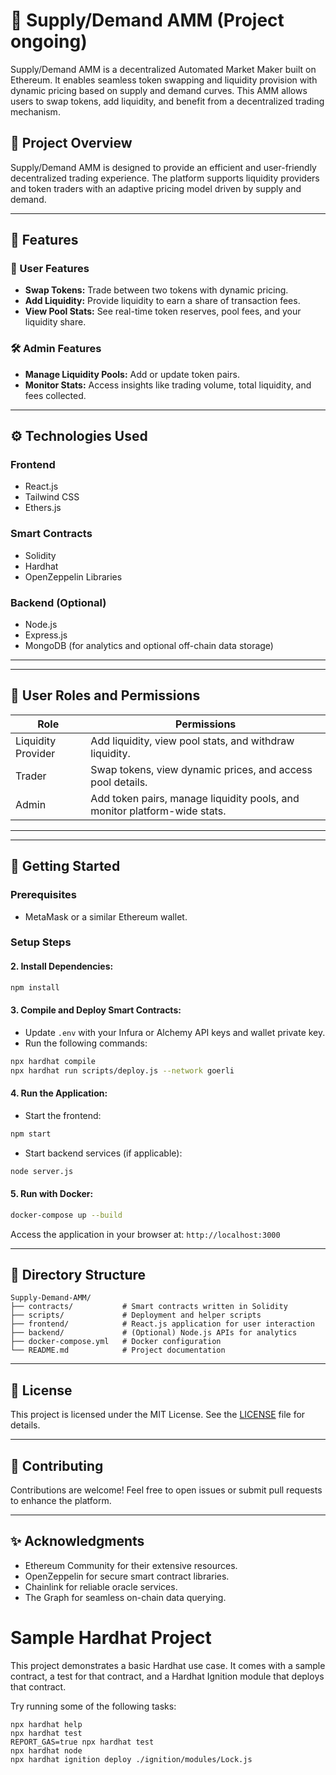 
# 🌟 Supply/Demand AMM (Project ongoing)

Supply/Demand AMM is a decentralized Automated Market Maker built on Ethereum. It enables seamless token swapping and liquidity provision with dynamic pricing based on supply and demand curves. This AMM allows users to swap tokens, add liquidity, and benefit from a decentralized trading mechanism.

## 📄 Project Overview
Supply/Demand AMM is designed to provide an efficient and user-friendly decentralized trading experience. The platform supports liquidity providers and token traders with an adaptive pricing model driven by supply and demand.

---

## 🔑 Features

### 👤 User Features
- **Swap Tokens:** Trade between two tokens with dynamic pricing.
- **Add Liquidity:** Provide liquidity to earn a share of transaction fees.
- **View Pool Stats:** See real-time token reserves, pool fees, and your liquidity share.

### 🛠️ Admin Features
- **Manage Liquidity Pools:** Add or update token pairs.
- **Monitor Stats:** Access insights like trading volume, total liquidity, and fees collected.

---

## ⚙️ Technologies Used

### **Frontend**
- React.js
- Tailwind CSS
- Ethers.js

### **Smart Contracts**
- Solidity
- Hardhat
- OpenZeppelin Libraries

### **Backend (Optional)**
- Node.js
- Express.js
- MongoDB (for analytics and optional off-chain data storage)

---

<!-- ## 🛠️ Other Tools
- **Chainlink Oracles:** For external price feeds and market data.
- **The Graph:** To index and query on-chain data efficiently. -->
<!-- - **Docker:** Simplifies deployment and ensures consistent environments. -->
<!-- - **JWT Authentication:** For secure admin access. -->

---

## 👥 User Roles and Permissions
| Role            | Permissions                                                                 |
|-----------------|-----------------------------------------------------------------------------|
| Liquidity Provider | Add liquidity, view pool stats, and withdraw liquidity.                   |
| Trader          | Swap tokens, view dynamic prices, and access pool details.                  |
| Admin           | Add token pairs, manage liquidity pools, and monitor platform-wide stats.   |

---
<!-- 
## 📌 Future Enhancements

- **Advanced Token Analytics:** Visualize trading history and performance charts.
- **Multi-Pool Support:** Introduce support for multiple token pairs with individual pools.
- **Fee Customization:** Allow dynamic adjustment of fees for specific pools.
- **Governance:** Implement a governance model using a native token for protocol decisions. -->

---

## 🚀 Getting Started

### Prerequisites
<!-- - Install Docker and Node.js on your system. -->
- MetaMask or a similar Ethereum wallet.

### Setup Steps

<!-- #### 1. Clone the Repository:
```bash
git clone https://github.com/<Your-GitHub-Username>/Supply-Demand-AMM.git
cd Supply-Demand-AMM
``` -->

#### 2. Install Dependencies:
```bash
npm install
```

#### 3. Compile and Deploy Smart Contracts:
- Update `.env` with your Infura or Alchemy API keys and wallet private key.
- Run the following commands:
```bash
npx hardhat compile
npx hardhat run scripts/deploy.js --network goerli
```

#### 4. Run the Application:
- Start the frontend:
```bash
npm start
```
- Start backend services (if applicable):
```bash
node server.js
```

#### 5. Run with Docker:
```bash
docker-compose up --build
```

Access the application in your browser at: `http://localhost:3000`

---

## 📂 Directory Structure
```
Supply-Demand-AMM/
├── contracts/           # Smart contracts written in Solidity
├── scripts/             # Deployment and helper scripts
├── frontend/            # React.js application for user interaction
├── backend/             # (Optional) Node.js APIs for analytics
├── docker-compose.yml   # Docker configuration
└── README.md            # Project documentation
```

---

## 📜 License
This project is licensed under the MIT License. See the [LICENSE](LICENSE) file for details.

---

## 🤝 Contributing
Contributions are welcome! Feel free to open issues or submit pull requests to enhance the platform.

---

## ✨ Acknowledgments
- Ethereum Community for their extensive resources.
- OpenZeppelin for secure smart contract libraries.
- Chainlink for reliable oracle services.
- The Graph for seamless on-chain data querying.








# Sample Hardhat Project

This project demonstrates a basic Hardhat use case. It comes with a sample contract, a test for that contract, and a Hardhat Ignition module that deploys that contract.

Try running some of the following tasks:

```shell
npx hardhat help
npx hardhat test
REPORT_GAS=true npx hardhat test
npx hardhat node
npx hardhat ignition deploy ./ignition/modules/Lock.js
```
